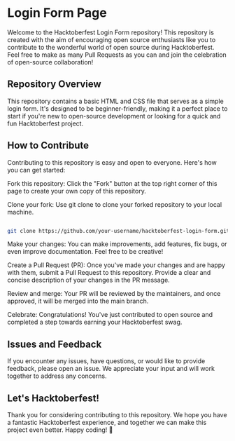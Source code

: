 # Login Form Page
Welcome to the Hacktoberfest Login Form repository! This repository is created with the aim of encouraging open source enthusiasts like you to contribute to the wonderful world of open source during Hacktoberfest. Feel free to make as many Pull Requests as you can and join the celebration of open-source collaboration!

## Repository Overview 

This repository contains a basic HTML and CSS file that serves as a simple login form. It's designed to be beginner-friendly, making it a perfect place to start if you're new to open-source development or looking for a quick and fun Hacktoberfest project.
## How to Contribute
Contributing to this repository is easy and open to everyone. Here's how you can get started:

Fork this repository: Click the "Fork" button at the top right corner of this page to create your own copy of this repository.

Clone your fork: Use git clone to clone your forked repository to your local machine.



```bash

git clone https://github.com/your-username/hacktoberfest-login-form.git

```


Make your changes: You can make improvements, add features, fix bugs, or even improve documentation. Feel free to be creative!

Create a Pull Request (PR): Once you've made your changes and are happy with them, submit a Pull Request to this repository. Provide a clear and concise description of your changes in the PR message.

Review and merge: Your PR will be reviewed by the maintainers, and once approved, it will be merged into the main branch.

Celebrate: Congratulations! You've just contributed to open source and completed a step towards earning your Hacktoberfest swag.

## Issues and Feedback

If you encounter any issues, have questions, or would like to provide feedback, please open an issue. We appreciate your input and will work together to address any concerns.
## Let's Hacktoberfest!

Thank you for considering contributing to this repository. We hope you have a fantastic Hacktoberfest experience, and together we can make this project even better. Happy coding! 🎉
